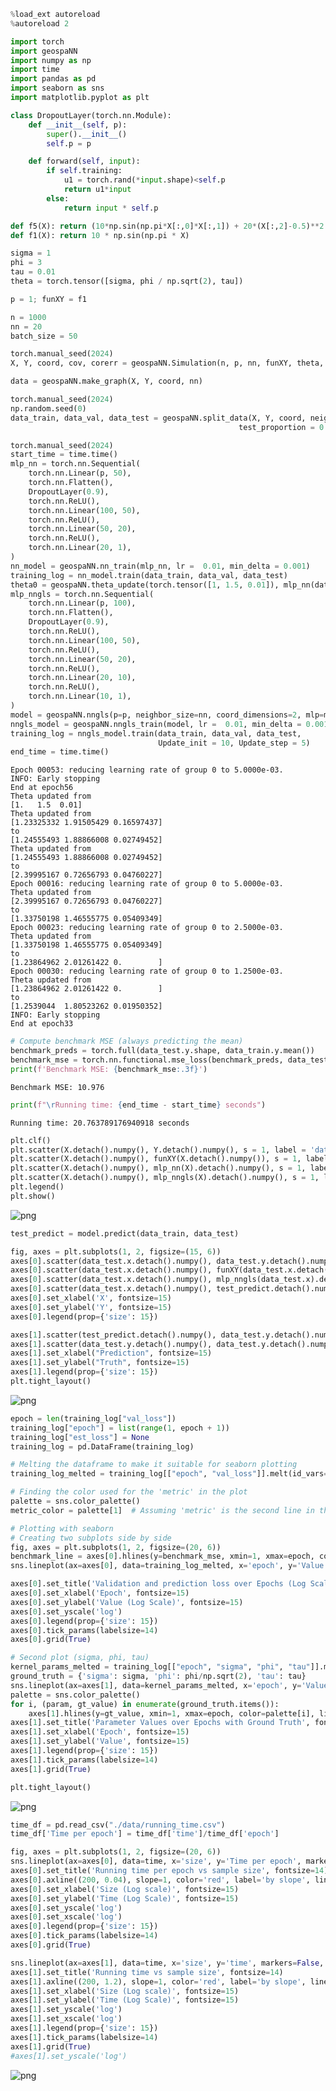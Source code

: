 ```python
%load_ext autoreload
%autoreload 2
```


```python
import torch
import geospaNN
import numpy as np
import time
import pandas as pd
import seaborn as sns
import matplotlib.pyplot as plt
```


```python
class DropoutLayer(torch.nn.Module):
    def __init__(self, p):
        super().__init__()
        self.p = p

    def forward(self, input):
        if self.training:
            u1 = torch.rand(*input.shape)<self.p
            return u1*input
        else: 
            return input * self.p
```


```python
def f5(X): return (10*np.sin(np.pi*X[:,0]*X[:,1]) + 20*(X[:,2]-0.5)**2 + 10*X[:,3] +5*X[:,4])/6
def f1(X): return 10 * np.sin(np.pi * X)

sigma = 1
phi = 3
tau = 0.01
theta = torch.tensor([sigma, phi / np.sqrt(2), tau])

p = 1; funXY = f1

n = 1000
nn = 20
batch_size = 50

torch.manual_seed(2024)
X, Y, coord, cov, corerr = geospaNN.Simulation(n, p, nn, funXY, theta, range=[0, 10])

data = geospaNN.make_graph(X, Y, coord, nn)

torch.manual_seed(2024)
np.random.seed(0)
data_train, data_val, data_test = geospaNN.split_data(X, Y, coord, neighbor_size = nn, 
                                                   test_proportion = 0.2)

```


```python
torch.manual_seed(2024)
start_time = time.time()
mlp_nn = torch.nn.Sequential(
    torch.nn.Linear(p, 50),
    torch.nn.Flatten(), 
    DropoutLayer(0.9),
    torch.nn.ReLU(),
    torch.nn.Linear(100, 50),
    torch.nn.ReLU(),
    torch.nn.Linear(50, 20),
    torch.nn.ReLU(),
    torch.nn.Linear(20, 1),
)
nn_model = geospaNN.nn_train(mlp_nn, lr =  0.01, min_delta = 0.001)
training_log = nn_model.train(data_train, data_val, data_test)
theta0 = geospaNN.theta_update(torch.tensor([1, 1.5, 0.01]), mlp_nn(data_train.x).squeeze() - data_train.y, data_train.pos, neighbor_size = 20)
mlp_nngls = torch.nn.Sequential(
    torch.nn.Linear(p, 100),
    torch.nn.Flatten(), 
    DropoutLayer(0.9),
    torch.nn.ReLU(),
    torch.nn.Linear(100, 50),
    torch.nn.ReLU(),
    torch.nn.Linear(50, 20),
    torch.nn.ReLU(),
    torch.nn.Linear(20, 10),
    torch.nn.ReLU(),
    torch.nn.Linear(10, 1),
)
model = geospaNN.nngls(p=p, neighbor_size=nn, coord_dimensions=2, mlp=mlp_nngls, theta=torch.tensor(theta0))
nngls_model = geospaNN.nngls_train(model, lr =  0.01, min_delta = 0.001)
training_log = nngls_model.train(data_train, data_val, data_test,
                                 Update_init = 10, Update_step = 5)
end_time = time.time()
```

    Epoch 00053: reducing learning rate of group 0 to 5.0000e-03.
    INFO: Early stopping
    End at epoch56
    Theta updated from
    [1.   1.5  0.01]
    Theta updated from
    [1.23325332 1.91505429 0.16597437]
    to
    [1.24555493 1.88866008 0.02749452]
    Theta updated from
    [1.24555493 1.88866008 0.02749452]
    to
    [2.39995167 0.72656793 0.04760227]
    Epoch 00016: reducing learning rate of group 0 to 5.0000e-03.
    Theta updated from
    [2.39995167 0.72656793 0.04760227]
    to
    [1.33750198 1.46555775 0.05409349]
    Epoch 00023: reducing learning rate of group 0 to 2.5000e-03.
    Theta updated from
    [1.33750198 1.46555775 0.05409349]
    to
    [1.23864962 2.01261422 0.        ]
    Epoch 00030: reducing learning rate of group 0 to 1.2500e-03.
    Theta updated from
    [1.23864962 2.01261422 0.        ]
    to
    [1.2539044  1.80523262 0.01950352]
    INFO: Early stopping
    End at epoch33



```python
# Compute benchmark MSE (always predicting the mean)
benchmark_preds = torch.full(data_test.y.shape, data_train.y.mean())
benchmark_mse = torch.nn.functional.mse_loss(benchmark_preds, data_test.y)
print(f'Benchmark MSE: {benchmark_mse:.3f}')
```

    Benchmark MSE: 10.976



```python
print(f"\rRunning time: {end_time - start_time} seconds")
```

    Running time: 20.763789176940918 seconds



```python
plt.clf()
plt.scatter(X.detach().numpy(), Y.detach().numpy(), s = 1, label = 'data')
plt.scatter(X.detach().numpy(), funXY(X.detach().numpy()), s = 1, label = 'f(x)')
plt.scatter(X.detach().numpy(), mlp_nn(X).detach().numpy(), s = 1, label = 'NN')
plt.scatter(X.detach().numpy(), mlp_nngls(X).detach().numpy(), s = 1, label = 'NNGLS')
plt.legend()
plt.show()
```


    
![png](./data/output_figures/sim_1.png)
    



```python
test_predict = model.predict(data_train, data_test)

fig, axes = plt.subplots(1, 2, figsize=(15, 6))
axes[0].scatter(data_test.x.detach().numpy(), data_test.y.detach().numpy(), s = 1, label = 'data')
axes[0].scatter(data_test.x.detach().numpy(), funXY(data_test.x.detach().numpy()), s = 1, label = 'f(x)')
axes[0].scatter(data_test.x.detach().numpy(), mlp_nngls(data_test.x).detach().numpy(), s = 1, label = 'estimation')
axes[0].scatter(data_test.x.detach().numpy(), test_predict.detach().numpy(), s = 1, label = 'prediction')
axes[0].set_xlabel('X', fontsize=15)
axes[0].set_ylabel('Y', fontsize=15)
axes[0].legend(prop={'size': 15})

axes[1].scatter(test_predict.detach().numpy(), data_test.y.detach().numpy(), s = 1, label = 'Truth vs prediction')
axes[1].scatter(data_test.y.detach().numpy(), data_test.y.detach().numpy(), s = 1, label = 'reference')
axes[1].set_xlabel("Prediction", fontsize=15)
axes[1].set_ylabel("Truth", fontsize=15)
axes[1].legend(prop={'size': 15})
plt.tight_layout()
```


    
![png](./data/output_figures/sim_2.png)
    



```python
epoch = len(training_log["val_loss"])
training_log["epoch"] = list(range(1, epoch + 1))
training_log["est_loss"] = None
training_log = pd.DataFrame(training_log)

# Melting the dataframe to make it suitable for seaborn plotting
training_log_melted = training_log[["epoch", "val_loss"]].melt(id_vars='epoch', var_name='Variable', value_name='Value')

# Finding the color used for the 'metric' in the plot
palette = sns.color_palette()
metric_color = palette[1]  # Assuming 'metric' is the second line in the plot

# Plotting with seaborn
# Creating two subplots side by side
fig, axes = plt.subplots(1, 2, figsize=(20, 6))
benchmark_line = axes[0].hlines(y=benchmark_mse, xmin=1, xmax=epoch, color=metric_color, linestyle='--', label='benchmark')
sns.lineplot(ax=axes[0], data=training_log_melted, x='epoch', y='Value', hue='Variable', style='Variable', markers=False, dashes=False)

axes[0].set_title('Validation and prediction loss over Epochs (Log Scale) with Benchmark', fontsize=14)
axes[0].set_xlabel('Epoch', fontsize=15)
axes[0].set_ylabel('Value (Log Scale)', fontsize=15)
axes[0].set_yscale('log')
axes[0].legend(prop={'size': 15})
axes[0].tick_params(labelsize=14)
axes[0].grid(True)

# Second plot (sigma, phi, tau)
kernel_params_melted = training_log[["epoch", "sigma", "phi", "tau"]].melt(id_vars='epoch', var_name='Variable', value_name='Value')
ground_truth = {'sigma': sigma, 'phi': phi/np.sqrt(2), 'tau': tau}
sns.lineplot(ax=axes[1], data=kernel_params_melted, x='epoch', y='Value', hue='Variable', style='Variable', markers=False, dashes=False)
palette = sns.color_palette()
for i, (param, gt_value) in enumerate(ground_truth.items()):
    axes[1].hlines(y=gt_value, xmin=1, xmax=epoch, color=palette[i], linestyle='--')
axes[1].set_title('Parameter Values over Epochs with Ground Truth', fontsize=14)
axes[1].set_xlabel('Epoch', fontsize=15)
axes[1].set_ylabel('Value', fontsize=15)
axes[1].legend(prop={'size': 15})
axes[1].tick_params(labelsize=14)
axes[1].grid(True)

plt.tight_layout()
```


    
![png](./data/output_figures/sim_3.png)
    



```python
time_df = pd.read_csv("./data/running_time.csv")
time_df['Time per epoch'] = time_df['time']/time_df['epoch']

fig, axes = plt.subplots(1, 2, figsize=(20, 6))
sns.lineplot(ax=axes[0], data=time, x='size', y='Time per epoch', markers=False, dashes=False)
axes[0].set_title('Running time per epoch vs sample size', fontsize=14)
axes[0].axline((200, 0.04), slope=1, color='red', label='by slope', linestyle='--')
axes[0].set_xlabel('Size (Log scale)', fontsize=15)
axes[0].set_ylabel('Time (Log Scale)', fontsize=15)
axes[0].set_yscale('log')
axes[0].set_xscale('log')
axes[0].legend(prop={'size': 15})
axes[0].tick_params(labelsize=14)
axes[0].grid(True)

sns.lineplot(ax=axes[1], data=time, x='size', y='time', markers=False, dashes=False)
axes[1].set_title('Running time vs sample size', fontsize=14)
axes[1].axline((200, 1.2), slope=1, color='red', label='by slope', linestyle='--')
axes[1].set_xlabel('Size (Log scale)', fontsize=15)
axes[1].set_ylabel('Time (Log Scale)', fontsize=15)
axes[1].set_yscale('log')
axes[1].set_xscale('log')
axes[1].legend(prop={'size': 15})
axes[1].tick_params(labelsize=14)
axes[1].grid(True)
#axes[1].set_yscale('log')
```


    
![png](./data/output_figures/sim_4.png)
    


